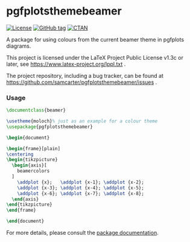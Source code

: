 # pgfplotsthemebeamer

[![License](https://img.shields.io/github/license/samcarter/pgfplotsthemebeamer.svg?color=blue)](https://www.latex-project.org/lppl.txt)
[![GitHub tag](https://img.shields.io/github/tag/samcarter/pgfplotsthemebeamer.svg?label=current%20version&color=blue)](https://github.com/samcarter/pgfplotsthemebeamer/releases/latest)
[![CTAN](https://img.shields.io/ctan/v/pgfplotsthemebeamer.svg?color=blue)](https://ctan.org/pkg/pgfplotsthemebeamer)

A package for using colours from the current beamer theme in pgfplots diagrams.

This project is licensed under the LaTeX Project Public License v1.3c or later, see https://www.latex-project.org/lppl.txt .

The project repository, including a bug tracker, can be found at https://github.com/samcarter/pgfplotsthemebeamer/issues .

### Usage

```latex
\documentclass{beamer}

\usetheme{moloch}% just as an example for a colour theme
\usepackage{pgfplotsthemebeamer}

\begin{document}

\begin{frame}[plain]
\centering
\begin{tikzpicture}
  \begin{axis}[
    beamercolors
  ]
    \addplot {x};   \addplot {x-1}; \addplot {x-2}; 
    \addplot {x-3}; \addplot {x-4}; \addplot {x-5}; 
    \addplot {x-6}; \addplot {x-7}; \addplot {x-8};
  \end{axis}
\end{tikzpicture}
\end{frame}

\end{document}
```

For more details, please consult the [package documentation](https://github.com/samcarter/pgfplotsthemebeamer/blob/main/DOCUMENTATION.pdf).
